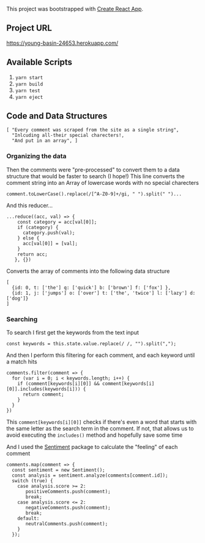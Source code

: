 This project was bootstrapped with [Create React App](https://github.com/facebook/create-react-app).

## Project URL

https://young-basin-24653.herokuapp.com/

## Available Scripts

1. `yarn start`
2. `yarn build`
3. `yarn test`
4. `yarn eject`

## Code and Data Structures

```
[ "Every comment was scraped from the site as a single string",
  "Inlcuding all-their special charecters!,
  "And put in an array", ]
```

### Organizing the data

Then the comments were "pre-processed" to convert them to a data structure that would be faster to search (I hope!)
This line converts the comment string into an Array of lowercase words with no special charecters

```
comment.toLowerCase().replace(/[^A-Z0-9]+/gi, " ").split(" ")...
```

And this reducer...

```
...reduce((acc, val) => {
    const category = acc[val[0]];
    if (category) {
      category.push(val);
    } else {
      acc[val[0]] = [val];
    }
    return acc;
   }, {})
```

Converts the array of comments into the following data structure

```
[
  {id: 0, t: ['the'] q: ['quick'] b: ['brown'] f: ['fox'] },
  {id: 1, j: ['jumps'] o: ['over'] t: ['the', 'twice'] l: ['lazy'] d: ['dog']}
]
```

### Searching
To search I first get the keywords from the text input
```
const keywords = this.state.value.replace(/ /, "").split(",");
```
And then I perform this filtering for each comment, and each keyword until a match hits
```
comments.filter(comment => {
  for (var i = 0; i < keywords.length; i++) {
    if (comment[keywords[i][0]] && comment[keywords[i][0]].includes(keywords[i])) {
      return comment;
    }
  }
})
```
This `comment[keywords[i][0]]` checks if there's even a word that starts with the same letter as the search term in the comment.
If not, that allows us to avoid executing the `includes()` method and hopefully save some time

And I used the [Sentiment](https://github.com/thisandagain/sentiment) package to calculate the "feeling" of each comment

```       
comments.map(comment => {
  const sentiment = new Sentiment();
  const analysis = sentiment.analyze(comments[comment.id]);
  switch (true) {
    case analysis.score >= 2:
       positiveComments.push(comment);
       break;
    case analysis.score <= 2:
       negativeComments.push(comment);
       break;
    default:
       neutralComments.push(comment);
    }
  });
```
